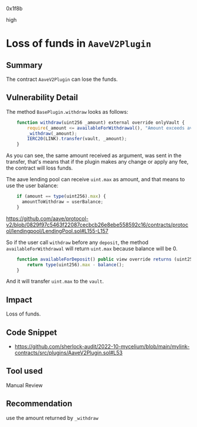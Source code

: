 0x1f8b

high

# Loss of funds in `AaveV2Plugin`

## Summary

The contract `AaveV2Plugin` can lose the funds.

## Vulnerability Detail


The method `BasePlugin.withdraw` looks as follows:

```js
    function withdraw(uint256 _amount) external override onlyVault {
        require(_amount <= availableForWithdrawal(), "Amount exceeds available balance");
        _withdraw(_amount);
        IERC20(LINK).transfer(vault, _amount);
    }
```

As you can see, the same amount received as argument, was sent in the transfer, that's means that if the plugin makes any change or apply any fee, the contract will loss funds.

The aave lending pool can receive `uint.max` as amount, and that means to use the user balance:

```js
    if (amount == type(uint256).max) {
      amountToWithdraw = userBalance;
    }
```

https://github.com/aave/protocol-v2/blob/0829f97c5463f22087cecbcb26e8ebe558592c16/contracts/protocol/lendingpool/LendingPool.sol#L155-L157

So if the user call `withdraw` before any `deposit`, the method `availableForWithdrawal` will return `uint.max` because balance will be 0.

```js
    function availableForDeposit() public view override returns (uint256) {
        return type(uint256).max - balance();
    }
```

And it will transfer `uint.max` to the `vault`.

## Impact

Loss of funds.

## Code Snippet

- https://github.com/sherlock-audit/2022-10-mycelium/blob/main/mylink-contracts/src/plugins/AaveV2Plugin.sol#L53

## Tool used

Manual Review

## Recommendation

use the amount returned by `_withdraw`

